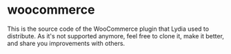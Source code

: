 # woocommerce
This is the source code of the WooCommerce plugin that Lydia used to distribute. As it's not supported anymore, feel free to clone it, make it better, and share you improvements with others.
